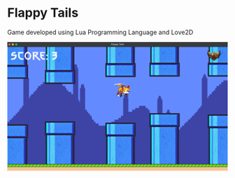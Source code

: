 # Flappy Tails

Game developed using Lua Programming Language and Love2D

![Flappy Tails](graphics/demo.png)
